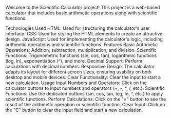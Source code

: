 Welcome to the Scientific Calculator project! This project is a web-based calculator that includes basic arithmetic operations along with scientific functions.

Technologies Used
HTML: Used for structuring the calculator's user interface.
CSS: Used for styling the HTML elements to create an attractive design.
JavaScript: Used for implementing the calculator's logic, including arithmetic operations and scientific functions.
Features
Basic Arithmetic Operations: Addition, subtraction, multiplication, and division.
Scientific Functions: Trigonometric functions (sin, cos, tan), logarithmic functions (log, ln), exponentiation (^), and more.
Decimal Support: Perform calculations with decimal numbers.
Responsive Design: The calculator adapts its layout for different screen sizes, ensuring usability on both desktop and mobile devices.
Clear Functionality: Clear the input to start a new calculation.
Usage
Input Numbers and Operators: Click on the calculator buttons to input numbers and operators (+, -, *, /, etc.).
Scientific Functions: Use the dedicated buttons (sin, cos, tan, log, ln, ^, etc.) to apply scientific functions.
Perform Calculations: Click on the "=" button to see the result of the arithmetic operation or scientific function.
Clear Input: Click on the "C" button to clear the input field and start a new calculation.
